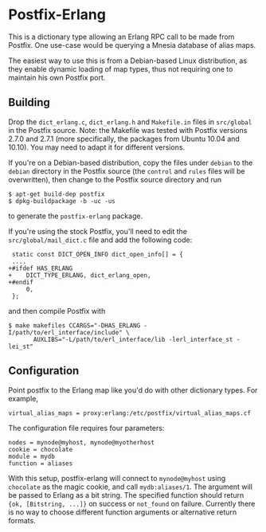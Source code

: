 Postfix-Erlang
==============

This is a dictionary type allowing an Erlang RPC call to be made from Postfix.
One use-case would be querying a Mnesia database of alias maps.

The easiest way to use this is from a Debian-based Linux distribution, as they
enable dynamic loading of map types, thus not requiring one to maintain his own
Postfix port.

Building
--------

Drop the `dict_erlang.c`, `dict_erlang.h` and `Makefile.in` files in
`src/global` in the Postfix source. Note: the Makefile was tested with Postfix
versions 2.7.0 and 2.7.1 (more specifically, the packages from Ubuntu 10.04 and
10.10). You may need to adapt it for different versions.

If you're on a Debian-based distribution, copy the files under `debian` to the
`debian` directory in the Postfix source (the `control` and `rules` files will
be overwritten), then change to the Postfix source directory and run

    $ apt-get build-dep postfix
    $ dpkg-buildpackage -b -uc -us

to generate the `postfix-erlang` package.

If you're using the stock Postfix, you'll need to edit the
`src/global/mail_dict.c` file and add the following code:

     static const DICT_OPEN_INFO dict_open_info[] = {
     ....
    +#ifdef HAS_ERLANG
    +    DICT_TYPE_ERLANG, dict_erlang_open,
    +#endif
         0,
     };

and then compile Postfix with

    $ make makefiles CCARGS="-DHAS_ERLANG -I/path/to/erl_interface/include" \
           AUXLIBS="-L/path/to/erl_interface/lib -lerl_interface_st -lei_st"


Configuration
-------------

Point postfix to the Erlang map like you'd do with other dictionary types.
For example,

    virtual_alias_maps = proxy:erlang:/etc/postfix/virtual_alias_maps.cf

The configuration file requires four parameters:

    nodes = mynode@myhost, mynode@myotherhost
    cookie = chocolate
    module = mydb
    function = aliases

With this setup, postfix-erlang will connect to `mynode@myhost` using
`chocolate` as the magic cookie, and call `mydb:aliases/1`. The argument will
be passed to Erlang as a bit string. The specified function should return
`{ok, [Bitstring, ...]}` on success or `not_found` on failure. Currently there
is no way to choose different function arguments or alternative return formats.
